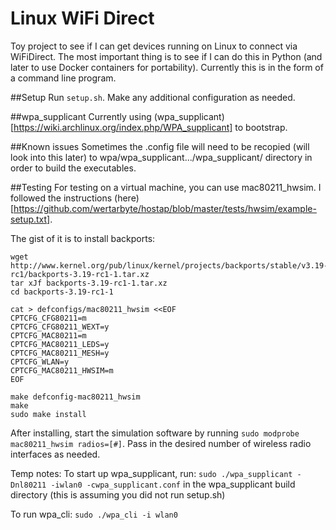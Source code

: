 # Linux WiFi Direct

Toy project to see if I can get devices running on Linux to connect
via WiFiDirect. The most important thing is to see if I can do this in Python
(and later to use Docker containers for portability). Currently this is in the
form of a command line program.

##Setup
Run `setup.sh`. Make any additional configuration as needed.

##wpa_supplicant
Currently using (wpa_supplicant)[https://wiki.archlinux.org/index.php/WPA_supplicant]
to bootstrap.

##Known issues
Sometimes the .config file will need to be recopied (will look into this later) to wpa/wpa_supplicant.../wpa_supplicant/ directory in order to build the executables. 

##Testing
For testing on a virtual machine, you can use mac80211_hwsim. I followed the instructions (here)[https://github.com/wertarbyte/hostap/blob/master/tests/hwsim/example-setup.txt].

The gist of it is to install backports:

```shell
wget http://www.kernel.org/pub/linux/kernel/projects/backports/stable/v3.19-rc1/backports-3.19-rc1-1.tar.xz
tar xJf backports-3.19-rc1-1.tar.xz
cd backports-3.19-rc1-1

cat > defconfigs/mac80211_hwsim <<EOF
CPTCFG_CFG80211=m
CPTCFG_CFG80211_WEXT=y
CPTCFG_MAC80211=m
CPTCFG_MAC80211_LEDS=y
CPTCFG_MAC80211_MESH=y
CPTCFG_WLAN=y
CPTCFG_MAC80211_HWSIM=m
EOF

make defconfig-mac80211_hwsim
make
sudo make install
```

After installing, start the simulation software by running `sudo modprobe mac80211_hwsim radios=[#]`. Pass in the desired number of wireless radio interfaces as needed. 


Temp notes:
To start up wpa_supplicant, run: `sudo ./wpa_supplicant -Dnl80211 -iwlan0 -cwpa_supplicant.conf` in the wpa_supplicant build directory (this is assuming you did not run setup.sh)

To run wpa_cli: `sudo ./wpa_cli -i wlan0`
